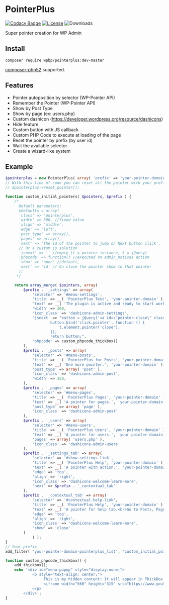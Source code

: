 # PointerPlus
[![Codacy Badge](https://api.codacy.com/project/badge/Grade/e93be883a8e2422a83e615c4d709b31a)](https://www.codacy.com/app/mte90net/pointerplus?utm_source=github.com&utm_medium=referral&utm_content=WPBP/PointerPlus&utm_campaign=badger)
[![License](https://img.shields.io/badge/License-GPL%20v3-blue.svg)](http://www.gnu.org/licenses/gpl-3.0)
![Downloads](https://img.shields.io/packagist/dt/wpbp/pointerplus.svg)    

Super pointer creation for WP Admin

## Install

`composer require wpbp/pointerplus:dev-master`

[composer-php52](https://github.com/composer-php52/composer-php52) supported.

## Features

* Pointer autoposition by selector (WP-Pointer API)
* Remember the Pointer  (WP-Pointer API)
* Show by Post Type
* Show by page (ex: users.php)
* Custom dashicon (https://developer.wordpress.org/resource/dashicons)
* Hide feature
* Custom button with JS callback
* Custom PHP Code to execute at loading of the page
* Reset the pointer by prefix (by user id)
* Wait the available selector
* Create a wizard-like system

## Example

```php
$pointerplus = new PointerPlus( array( 'prefix' => 'your-pointer-domain' ) );
// With this line of code you can reset all the pointer with your prefix
// $pointerplus->reset_pointer();

function custom_initial_pointers( $pointers, $prefix ) {
	/*
	  Default parameters:
	  $defaults = array(
	  'class' => 'pointerplus',
	  'width' => 300, //fixed value
	  'align' => 'middle',
	  'edge' => 'left',
	  'post_type' => array(),
	  'pages' => array(),
	  'next' => 'the id of the pointer to jump on Next button click',
	  // Or a custom js solution
	  'jsnext' => '' //empty [t = pointer instance, $ = jQuery]
	  'phpcode' => function() //executed on admin_notices action
	  'show' => 'open' //default,
	  'next' => 'id' // On close the pointer show to that pointer
	  );
	 */

	return array_merge( $pointers, array(
		$prefix . '_settings' => array(
			'selector' => '#menu-settings',
			'title' => __( 'PointerPlus Test', 'your-pointer-domain' ),
			'text' => __( 'The plugin is active and ready to start working.', 'your-pointer-domain' ),
			'width' => 260,
			'icon_class' => 'dashicons-admin-settings',
			'jsnext' => "button = jQuery('<a id=\"pointer-close\" class=\"button action thickbox\" href=\"#TB_inline?width=700&height=500&inlineId=menu-popup\">" . __( 'Open Popup' ) . "</a>');
                    button.bind('click.pointer', function () {
                        t.element.pointer('close');
                    });
                    return button;",
			'phpcode' => custom_phpcode_thickbox()
		),
		$prefix . '_posts' => array(
			'selector' => '#menu-posts',
			'title' => __( 'PointerPlus for Posts', 'your-pointer-domain' ),
			'text' => __( 'One more pointer.', 'your-pointer-domain' ),
			'post_type' => array( 'post' ),
			'icon_class' => 'dashicons-admin-post',
			'width' => 350,
		),
		$prefix . '_pages' => array(
			'selector' => '#menu-pages',
			'title' => __( 'PointerPlus Pages', 'your-pointer-domain' ),
			'text' => __( 'A pointer for pages.', 'your-pointer-domain' ),
			'post_type' => array( 'page' ),
			'icon_class' => 'dashicons-admin-post'
		),
		$prefix . '_users' => array(
			'selector' => '#menu-users',
			'title' => __( 'PointerPlus Users', 'your-pointer-domain' ),
			'text' => __( 'A pointer for users.', 'your-pointer-domain' ),
			'pages' => array( 'users.php' ),
			'icon_class' => 'dashicons-admin-users'
		),
		$prefix . '_settings_tab' => array(
			'selector' => '#show-settings-link',
			'title' => __( 'PointerPlus Help', 'your-pointer-domain' ),
			'text' => __( 'A pointer with action.', 'your-pointer-domain' ),
			'edge' => 'top',
			'align' => 'right',
			'icon_class' => 'dashicons-welcome-learn-more',
			'next' => $prefix . '_contextual_tab'
		),
		$prefix . '_contextual_tab' => array(
			'selector' => '#contextual-help-link',
			'title' => __( 'PointerPlus Help', 'your-pointer-domain' ),
			'text' => __( 'A pointer for help tab.<br>Go to Posts, Pages or Users for other pointers.', 'your-pointer-domain' ),
			'edge' => 'top',
			'align' => 'right',
			'icon_class' => 'dashicons-welcome-learn-more',
			'show' => 'close'
		)
			) );
}
// Your prefix
add_filter( 'your-pointer-domain-pointerplus_list', 'custom_initial_pointers', 10, 2 );

function custom_phpcode_thickbox() {
	add_thickbox();
	echo '<div id="menu-popup" style="display:none;">
			<p style="text-align: center;">
				 This is my hidden content! It will appear in ThickBox when the link is clicked.
				 <iframe width="560" height="315" src="https://www.youtube.com/embed/EaWfDuXQfo0" frameborder="0" allowfullscreen></iframe>
			</p>
		</div>';
}
```

